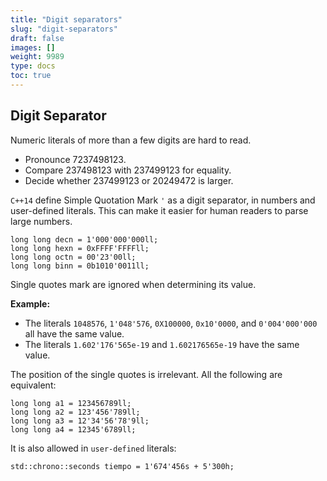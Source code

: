 ```yaml
---
title: "Digit separators"
slug: "digit-separators"
draft: false
images: []
weight: 9989
type: docs
toc: true
---
```


## Digit Separator
Numeric literals of more than a few digits are hard to read.
* Pronounce 7237498123.
* Compare 237498123 with 237499123 for equality.
* Decide whether 237499123 or 20249472 is larger.

`C++14` define Simple Quotation Mark `'` as a digit separator, in numbers and user-defined literals. This can make it easier for human readers to parse large numbers.
<!-- if version [gte C++14] -->
    long long decn = 1'000'000'000ll;
    long long hexn = 0xFFFF'FFFFll; 
    long long octn = 00'23'00ll;
    long long binn = 0b1010'0011ll;
<!-- end version if -->
Single quotes mark are ignored when determining its value.

**Example:**
* The literals `1048576`,
`1'048'576`, `0X100000`, `0x10'0000`, and `0'004'000'000` all have the same value.
* The literals `1.602'176'565e-19` and `1.602176565e-19` have the same value.

The position of the single quotes is irrelevant. All the following are equivalent:
<!-- if version [gte C++14] -->
    long long a1 = 123456789ll;
    long long a2 = 123'456'789ll; 
    long long a3 = 12'34'56'78'9ll;
    long long a4 = 12345'6789ll;
<!-- end version if -->
It is also allowed in `user-defined` literals:
<!-- if version [gte C++14] -->
    std::chrono::seconds tiempo = 1'674'456s + 5'300h;
<!-- end version if -->

